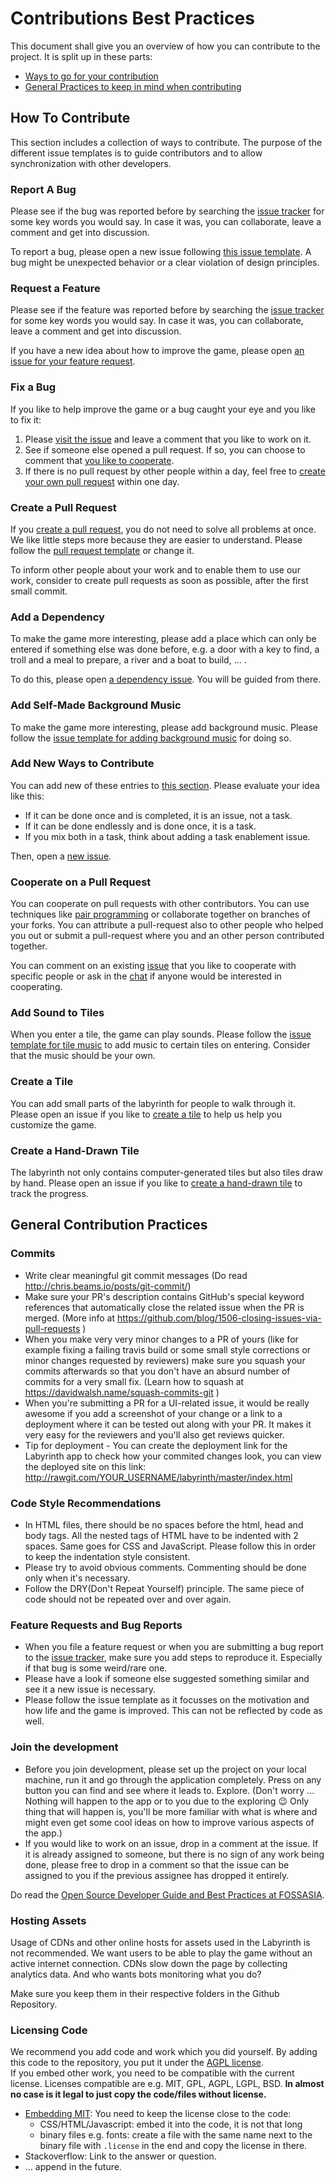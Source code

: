 # Contributions Best Practices

This document shall give you an overview of how you can contribute to the project.
It is split up in these parts:

- [Ways to go for your contribution][how-to-contribute]
- [General Practices to keep in mind when contributing][general-practices]

## How To Contribute
[how-to-contribute]: #how-to-contribute

This section includes a collection of ways to contribute.
The purpose of the different issue templates is to guide contributors and to allow synchronization with other developers.

### Report A Bug

Please see if the bug was reported before by searching the [issue tracker][issues] for some key words you would say.
In case it was, you can collaborate, leave a comment and get into discussion.

To report a bug, please open a new issue following [this issue template]().
A bug might be unexpected behavior or a clear violation of design principles.

### Request a Feature

Please see if the feature was reported before by searching the [issue tracker][issues] for some key words you would say.
In case it was, you can collaborate, leave a comment and get into discussion.

If you have a new idea about how to improve the game, please open [an issue for your feature request][issue-new-feature].

### Fix a Bug

If you like to help improve the game or a bug caught your eye and you like to fix it:

1. Please [visit the issue][issues-bug] and leave a comment that you like to work on it.
2. See if someone else opened a pull request. If so, you can choose to comment that [you like to cooperate][cooperate].
3. If there is no pull request by other people within a day, feel free to [create your own pull request][create-pr] within one day.

### Create a Pull Request
[create-pr]: #create-a-pull-request

If you [create a pull request][new-pr], you do not need to solve all problems at once.
We like little steps more because they are easier to understand.
Please follow the [pull request template][pr-template] or change it.

To inform other people about your work and to enable them to use our work,
consider to create pull requests as soon as possible, after the first small commit.

### Add a Dependency

To make the game more interesting, please add a place which can only be entered
if something else was done before,
e.g. a door with a key to find, a troll and a meal to prepare, a river and a boat to build, ... .

To do this, please open [a dependency issue][issue-add-a-dependency].
You will be guided from there.

### Add Self-Made Background Music

To make the game more interesting, please add background music.
Please follow the [issue template for adding background music][issue-add-background-music]
for doing so.

### Add New Ways to Contribute

You can add new of these entries to [this section][how-to-contribute].
Please evaluate your idea like this:
- If it can be done once and is completed, it is an issue, not a task.
- If it can be done endlessly and is done once, it is a task.
- If you mix both in a task, think about adding a task enablement issue.

Then, open a [new issue][issue-new-way-to-contribute].


### Cooperate on a Pull Request
[cooperate]: #cooperate-on-a-pull-request

You can cooperate on pull requests with other contributors.
You can use techniques like [pair programming](https://www.youtube.com/watch?v=vgkahOzFH2Q) or
collaborate together on branches of your forks.
You can attribute a pull-request also to other people who helped you out or submit a pull-request
where you and an other person contributed together.

You can comment on an existing [issue][issues] that you like to cooperate with specific people or
ask in the [chat] if anyone would be interested in cooperating.

### Add Sound to Tiles

When you enter a tile, the game can play sounds.
Please follow the [issue template for tile music][issue-add-tile-sound] to add music to certain tiles on entering.
Consider that the music should be your own.

### Create a Tile

You can add small parts of the labyrinth for people to walk through it.
Please open an issue if you like to [create a tile][issue-add-tile] to help us help you customize the game.

### Create a Hand-Drawn Tile

The labyrinth not only contains computer-generated tiles but also tiles draw by hand.
Please open an issue if you like to [create a hand-drawn tile][issue-add-hand-drawn-tile] to track the progress.






[pr-template]:                  .github/PULL_REQUEST_TEMPLATE.md
[new-pr]:                       https://github.com/fossasia/labyrinth/pulls/new
[issues]:                       https://github.com/fossasia/labyrinth/issues
[issues-bug]:                   https://github.com/fossasia/labyrinth/issues?q=is%3Aissue+is%3Aopen+label%3Abug
[issue-new-feature]:            https://github.com/fossasia/labyrinth/issues/new?template=request-a-feature.md&labels=new+featuretitle=Add+a+new+feature:+fill+in+the+title+here
[issue-new-bug]:                https://github.com/fossasia/labyrinth/issues/new?template=report-a-bug.md&labels=bug&title=Found+bug:+fill+in+the+title+here
[issue-add-a-dependency]:       https://github.com/fossasia/labyrinth/issues/new?template=add-a-dependency.md&title=New+Dependency:+fill+in+the+title+here
[issue-add-background-music]:   https://github.com/fossasia/labyrinth/issues/new?template=add-background-music.md&title=New+Background+Music:+fill+in+the+title+here
[issue-new-way-to-contribute]:  https://github.com/fossasia/labyrinth/issues/new?template=new-way-to-contribute.md&title=New+Background+Music:+fill+in+the+title+here
[chat]:                         https://gitter.im/fossasia/labyrinth
[issue-add-tile-sound]:         https://github.com/fossasia/labyrinth/issues/new?template=add-tile-sound.md&title=New+Tile+Sound:+fill+in+the+title+here
[issue-add-hand-drawn-tile]:    https://github.com/fossasia/labyrinth/issues/new?template=add-tile.md&title=New+Hand-Drawn+Tile:+fill+in+the+title+here
[issue-add-tile]:    https://github.com/fossasia/labyrinth/issues/new?template=add-tile.md&title=New+Tile:+fill+in+the+title+here


## General Contribution Practices
[general-practices]: #general-contribution-practices

### Commits
* Write clear meaningful git commit messages (Do read http://chris.beams.io/posts/git-commit/)
* Make sure your PR's description contains GitHub's special keyword references that automatically close the related issue when the PR is merged. (More info at https://github.com/blog/1506-closing-issues-via-pull-requests )
* When you make very very minor changes to a PR of yours (like for example fixing a failing travis build or some small style corrections or minor changes requested by reviewers) make sure you squash your commits afterwards so that you don't have an absurd number of commits for a very small fix. (Learn how to squash at https://davidwalsh.name/squash-commits-git )
* When you're submitting a PR for a UI-related issue, it would be really awesome if you add a screenshot of your change or a link to a deployment where it can be tested out along with your PR. It makes it very easy for the reviewers and you'll also get reviews quicker.
* Tip for deployment - You can create the deployment link for the Labyrinth app to check how your commited changes look, you can view the deployed site on this link: http://rawgit.com/YOUR_USERNAME/labyrinth/master/index.html

### Code Style Recommendations
* In HTML files, there should be no spaces before the html, head and body tags. All the nested tags of HTML have to be indented with 2 spaces. Same goes for CSS and JavaScript. Please follow this in order to keep the indentation style consistent.
* Please try to avoid obvious comments. Commenting should be done only when it's necessary.
* Follow the DRY(Don't Repeat Yourself) principle. The same piece of code should not be repeated over and over again.

### Feature Requests and Bug Reports
* When you file a feature request or when you are submitting a bug report to the [issue tracker][issues], make sure you add steps to reproduce it. Especially if that bug is some weird/rare one.
* Please have a look if someone else suggested something similar and see it a new issue is necessary.
* Please follow the issue template as it focusses on the motivation and how life and the game is improved. This can not be reflected by code as well. 

### Join the development
* Before you join development, please set up the project on your local machine, run it and go through the application completely. Press on any button you can find and see where it leads to. Explore. (Don't worry ... Nothing will happen to the app or to you due to the exploring :wink: Only thing that will happen is, you'll be more familiar with what is where and might even get some cool ideas on how to improve various aspects of the app.)
* If you would like to work on an issue, drop in a comment at the issue. If it is already assigned to someone, but there is no sign of any work being done, please free to drop in a comment so that the issue can be assigned to you if the previous assignee has dropped it entirely.

Do read the [Open Source Developer Guide and Best Practices at FOSSASIA](https://blog.fossasia.org/open-source-developer-guide-and-best-practices-at-fossasia).

### Hosting Assets
Usage of CDNs and other online hosts for assets used in the Labyrinth is not recommended. 
We want users to be able to play the game without an active internet connection. CDNs slow down the page by collecting analytics data. And who wants bots monitoring what you do? 

Make sure you keep them in their respective folders in the Github Repository.

### Licensing Code
We recommend you add code and work which you did yourself. By adding this code to the repository, you put it under the [AGPL license](LICENSE).  
If you embed other work, you need to be compatible with the current license. Licenses compatible are e.g. MIT, GPL, AGPL, LGPL, BSD. **In almost no case is it legal to just copy the code/files without license.**
- [Embedding MIT](https://opensource.stackexchange.com/questions/6342/where-to-put-license-for-mit-licensed-code-on-website): You need to keep the license close to the code:
  - CSS/HTML/Javascript: embed it into the code, it is not that long
  - binary files e.g. fonts: create a file with the same name next to the binary file with `.license` in the end and copy the license in there.
- Stackoverflow: Link to the answer or question.
- ... append in the future.
